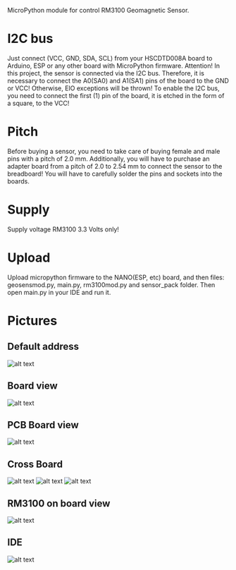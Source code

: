 MicroPython module for control RM3100 Geomagnetic Sensor.

# I2C bus
Just connect (VCC, GND, SDA, SCL) from your HSCDTD008A board to Arduino, ESP or any other board with MicroPython firmware.
Attention! In this project, the sensor is connected via the I2C bus. Therefore, it is necessary to connect the A0(SA0) and A1(SA1) pins of the board to the GND or VCC! Otherwise, EIO exceptions will be thrown!
To enable the I2C bus, you need to connect the first (1) pin of the board, it is etched in the form of a square, to the VCC!

# Pitch
Before buying a sensor, you need to take care of buying female and male pins with a pitch of 2.0 mm. Additionally, you will have to purchase an adapter board from a pitch of 2.0 to 2.54 mm to connect the sensor to the breadboard!
You will have to carefully solder the pins and sockets into the boards.

# Supply
Supply voltage RM3100 3.3 Volts only!

# Upload
Upload micropython firmware to the NANO(ESP, etc) board, and then files: geosensmod.py, main.py, rm3100mod.py and sensor_pack folder. 
Then open main.py in your IDE and run it.

# Pictures
## Default address
![alt text](https://github.com/octaprog7/RM3100/blob/master/pic/default_address.png)
## Board view
![alt text](https://github.com/octaprog7/RM3100/blob/master/pic/main_view.png)
## PCB Board view
![alt text](https://github.com/octaprog7/RM3100/blob/master/pic/pcb_view.png)
## Cross Board
![alt text](https://github.com/octaprog7/RM3100/blob/master/pic/cross_board_1.jpg)
![alt text](https://github.com/octaprog7/RM3100/blob/master/pic/cross_board_2.jpg)
![alt text](https://github.com/octaprog7/RM3100/blob/master/pic/cross_board_3.jpg)
## RM3100 on board view
![alt text](https://github.com/octaprog7/RM3100/blob/master/pic/rm3100_on_bb.jpg)
## IDE
![alt text](https://github.com/octaprog7/RM3100/blob/master/pic/ide_3100.png)

